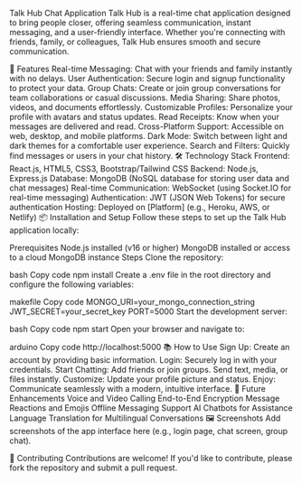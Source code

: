 Talk Hub Chat Application
Talk Hub is a real-time chat application designed to bring people closer, offering seamless communication, instant messaging, and a user-friendly interface. Whether you're connecting with friends, family, or colleagues, Talk Hub ensures smooth and secure communication.

🚀 Features
Real-time Messaging: Chat with your friends and family instantly with no delays.
User Authentication: Secure login and signup functionality to protect your data.
Group Chats: Create or join group conversations for team collaborations or casual discussions.
Media Sharing: Share photos, videos, and documents effortlessly.
Customizable Profiles: Personalize your profile with avatars and status updates.
Read Receipts: Know when your messages are delivered and read.
Cross-Platform Support: Accessible on web, desktop, and mobile platforms.
Dark Mode: Switch between light and dark themes for a comfortable user experience.
Search and Filters: Quickly find messages or users in your chat history.
🛠️ Technology Stack
Frontend: React.js, HTML5, CSS3, Bootstrap/Tailwind CSS
Backend: Node.js, Express.js
Database: MongoDB (NoSQL database for storing user data and chat messages)
Real-time Communication: WebSocket (using Socket.IO for real-time messaging)
Authentication: JWT (JSON Web Tokens) for secure authentication
Hosting: Deployed on [Platform] (e.g., Heroku, AWS, or Netlify)
📦 Installation and Setup
Follow these steps to set up the Talk Hub application locally:

Prerequisites
Node.js installed (v16 or higher)
MongoDB installed or access to a cloud MongoDB instance
Steps
Clone the repository:


bash
Copy code
npm install
Create a .env file in the root directory and configure the following variables:

makefile
Copy code
MONGO_URI=your_mongo_connection_string
JWT_SECRET=your_secret_key
PORT=5000
Start the development server:

bash
Copy code
npm start
Open your browser and navigate to:

arduino
Copy code
http://localhost:5000
📚 How to Use
Sign Up: Create an account by providing basic information.
Login: Securely log in with your credentials.
Start Chatting:
Add friends or join groups.
Send text, media, or files instantly.
Customize: Update your profile picture and status.
Enjoy: Communicate seamlessly with a modern, intuitive interface.
🌟 Future Enhancements
Voice and Video Calling
End-to-End Encryption
Message Reactions and Emojis
Offline Messaging Support
AI Chatbots for Assistance
Language Translation for Multilingual Conversations
🖼️ Screenshots
Add screenshots of the app interface here (e.g., login page, chat screen, group chat).

🤝 Contributing
Contributions are welcome! If you'd like to contribute, please fork the repository and submit a pull request.

